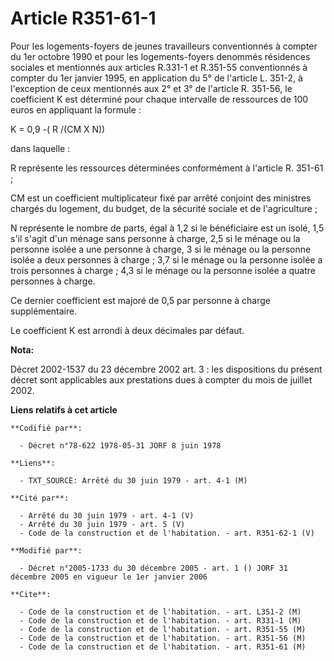 # Article R351-61-1

Pour les logements-foyers de jeunes travailleurs conventionnés à compter du 1er octobre 1990 et pour les logements-foyers
denommés résidences sociales et mentionnés aux articles R.331-1 et R.351-55 conventionnés à compter du 1er janvier 1995, en
application du 5° de l'article L. 351-2, à l'exception de ceux mentionnés aux 2° et 3° de l'article R. 351-56, le coefficient
K est déterminé pour chaque intervalle de ressources de 100 euros en appliquant la formule :

K = 0,9 -( R /(CM X N))

dans laquelle :

R représente les ressources déterminées conformément à l'article R. 351-61 ;

CM est un coefficient multiplicateur fixé par arrêté conjoint des ministres chargés du logement, du budget, de la sécurité
sociale et de l'agriculture ;

N représente le nombre de parts, égal à 1,2 si le bénéficiaire est un isolé, 1,5 s'il s'agit d'un ménage sans personne à
charge, 2,5 si le ménage ou la personne isolée a une personne à charge, 3 si le ménage ou la personne isolée a deux personnes
à charge ; 3,7 si le ménage ou la personne isolée a trois personnes à charge ; 4,3 si le ménage ou la personne isolée a
quatre personnes à charge.

Ce dernier coefficient est majoré de 0,5 par personne à charge supplémentaire.

Le coefficient K est arrondi à deux décimales par défaut.

**Nota:**

Décret 2002-1537 du 23 décembre 2002 art. 3 : les dispositions du présent décret sont applicables aux prestations dues à
compter du mois de juillet 2002.

**Liens relatifs à cet article**

	**Codifié par**:

	  - Décret n°78-622 1978-05-31 JORF 8 juin 1978

	**Liens**:

	  - TXT_SOURCE: Arrêté du 30 juin 1979 - art. 4-1 (M)

	**Cité par**:

	  - Arrêté du 30 juin 1979 - art. 4-1 (V)
	  - Arrêté du 30 juin 1979 - art. 5 (V)
	  - Code de la construction et de l'habitation. - art. R351-62-1 (V)

	**Modifié par**:

	  - Décret n°2005-1733 du 30 décembre 2005 - art. 1 () JORF 31 décembre 2005 en vigueur le 1er janvier 2006

	**Cite**:

	  - Code de la construction et de l'habitation. - art. L351-2 (M)
	  - Code de la construction et de l'habitation. - art. R331-1 (M)
	  - Code de la construction et de l'habitation. - art. R351-55 (M)
	  - Code de la construction et de l'habitation. - art. R351-56 (M)
	  - Code de la construction et de l'habitation. - art. R351-61 (M)
